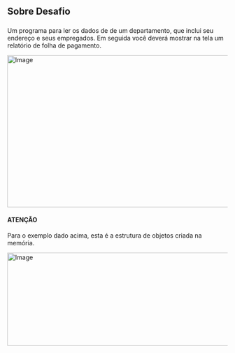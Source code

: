 <h2 align="left">Sobre Desafio</h2>

###

<p align="left">Um programa para ler os dados de de um departamento, que inclui seu endereço e seus
empregados. Em seguida você deverá mostrar na tela um relatório de folha de pagamento.</p>

<img width="781" height="348" alt="Image" src="https://github.com/user-attachments/assets/2646ff1a-5db3-468f-a73b-56b793763f6a" />

<h4 align="left">ATENÇÃO</h4>
<p align="left">Para o exemplo dado acima, esta é a estrutura de objetos criada na memória.</p>

<img width="667" height="213" alt="Image" src="https://github.com/user-attachments/assets/c3a23ef0-4c57-440a-8105-be1c9ec2097c" />
